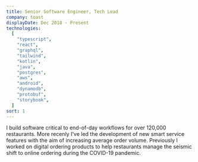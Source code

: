 ```yaml
---
title: Senior Software Engineer, Tech Lead
company: toast
displayDate: Dec 2018 - Present
technologies:
  [
    "typescript",
    "react",
    "graphql",
    "tailwind",
    "kotlin",
    "java",
    "postgres",
    "aws",
    "android",
    "dynamodb",
    "protobuf",
    "storybook",
  ]
sort: 1
---
```


I build software critical to end-of-day workflows for over 120,000 restaurants. More recenly I've led the development of new smart service features with the aim of increasing average order volume. Previously I worked on digital ordering products to help restaurants manage the seismic shift to online ordering during the COVID-19 pandemic.
